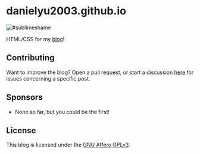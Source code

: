 # danielyu2003.github.io

![#sublimeshame](https://img.shields.io/badge/%23sublimeshame-383D40?logo=sublimetext)

HTML/CSS for my [blog](https://blog.danielyu.us)!

## Contributing

Want to improve the blog? Open a pull request, or start a discussion [here](https://github.com/danielyu2003/danielyu2003.github.io/discussions) for issues concerning a specific post.

## Sponsors

- None so far, but you could be the first!

## License

This blog is licensed under the [GNU Affero GPLv3](https://choosealicense.com/licenses/agpl-3.0/).
